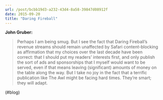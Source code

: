 ```yaml
---
url: /post/bcbb19d3-a232-43d4-8a58-39847d08912f
date: 2015-09-20
title: "Daring Fireball"
---
```


**John Gruber:**



> Perhaps I am being smug. But I see the fact that Daring Fireball’s revenue streams should remain unaffected by Safari content-blocking as affirmation that my choices over the last decade have been correct: that I should put my readers’ interests first, and only publish the sort of ads and sponsorships that I myself would want to be served, even if that means leaving (significant) amounts of money on the table along the way. But I take no joy in the fact that a terrific publication like The Awl might be facing hard times. They’re smart; they will adapt. 



(#blog)